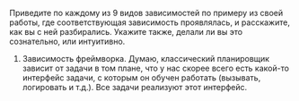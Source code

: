 Приведите по каждому из 9 видов зависимостей по примеру из своей работы, 
где соответствующая зависимость проявлялась, и расскажите, как вы с ней разбирались. 
Укажите также, делали ли вы это сознательно, или интуитивно.

1. Зависимость фреймворка.
    Думаю, классический планировщик зависит от задачи в том плане, что у нас
    скорее всего есть какой-то интерфейс задачи, с которым он обучен работать (вызывать, логировать и т.д.).
    Все задачи реализуют этот интерфейс.
    
